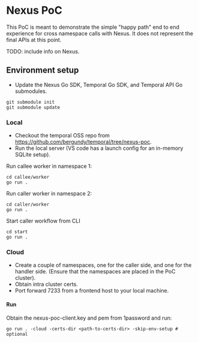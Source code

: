 # Nexus PoC

This PoC is meant to demonstrate the simple "happy path" end to end experience for cross namespace calls with Nexus.
It does not represent the final APIs at this point.

TODO: include info on Nexus.

## Environment setup

- Update the Nexus Go SDK, Temporal Go SDK, and Temporal API Go submodules.

```
git submodule init
git submodule update
```

### Local

- Checkout the temporal OSS repo from https://github.com/bergundy/temporal/tree/nexus-poc.
- Run the local server (VS code has a launch config for an in-memory SQLite setup).


Run callee worker in namespace 1:
```
cd callee/worker
go run .
```

Run caller worker in namespace 2:
```
cd caller/worker
go run .
```

Start caller workflow from CLI
```
cd start
go run .
```

### Cloud

- Create a couple of namespaces, one for the caller side, and one for the handler side.
  (Ensure that the namespaces are placed in the PoC cluster).
- Obtain intra cluster certs.
- Port forward 7233 from a frontend host to your local machine.

#### Run

Obtain the nexus-poc-client.key and pem from 1password and run:

```
go run . -cloud -certs-dir <path-to-certs-dir> -skip-env-setup # optional
```
